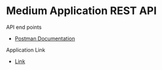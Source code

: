 # Medium Application REST API
API end points 
- [Postman Documentation](https://documenter.getpostman.com/view/32805489/2sAYBSjDJF)
  
Application Link
- [Link](http://ec2-43-204-221-130.ap-south-1.compute.amazonaws.com:8080/public/all-blogs)

